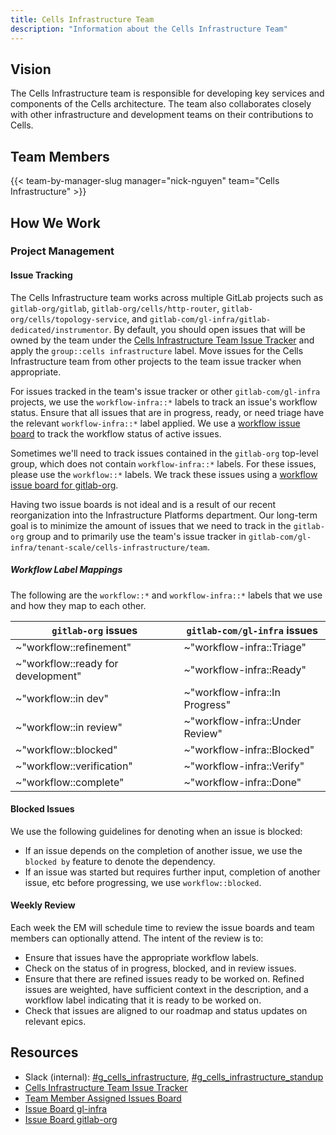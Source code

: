 ```yaml
---
title: Cells Infrastructure Team
description: "Information about the Cells Infrastructure Team"
---
```


## Vision

The Cells Infrastructure team is responsible for developing key services and components of the Cells architecture. The team also collaborates closely with other infrastructure and development teams on their contributions to Cells.

## Team Members

{{< team-by-manager-slug manager="nick-nguyen" team="Cells Infrastructure" >}}

## How We Work

### Project Management

#### Issue Tracking

The Cells Infrastructure team works across multiple GitLab projects such as `gitlab-org/gitlab`, `gitlab-org/cells/http-router`, `gitlab-org/cells/topology-service`, and `gitlab-com/gl-infra/gitlab-dedicated/instrumentor`. By default, you should open issues that will be owned by the team under the [Cells Infrastructure Team Issue Tracker](https://gitlab.com/gitlab-com/gl-infra/tenant-scale/cells-infrastructure/team/-/issues) and apply the `group::cells infrastructure` label. Move issues for the Cells Infrastructure team from other projects to the team issue tracker when appropriate.

For issues tracked in the team's issue tracker or other `gitlab-com/gl-infra` projects, we use the `workflow-infra::*` labels to track an issue's workflow status. Ensure that all issues that are in progress, ready, or need triage have the relevant `workflow-infra::*` label applied. We use a [workflow issue board](https://gitlab.com/groups/gitlab-com/gl-infra/-/boards/9026689) to track the workflow status of active issues.

Sometimes we'll need to track issues contained in the `gitlab-org` top-level group, which does not contain `workflow-infra::*` labels. For these issues, please use the `workflow::*` labels. We track these issues using a [workflow issue board for gitlab-org](https://gitlab.com/groups/gitlab-org/-/boards/7739216).

Having two issue boards is not ideal and is a result of our recent reorganization into the Infrastructure Platforms department. Our long-term goal is to minimize the amount of issues that we need to track in the `gitlab-org` group and to primarily use the team's issue tracker in `gitlab-com/gl-infra/tenant-scale/cells-infrastructure/team`. 

##### Workflow Label Mappings

The following are the `workflow::*` and `workflow-infra::*` labels that we use and how they map to each other.

| `gitlab-org` issues | `gitlab-com/gl-infra` issues | 
| ---------- | ------------------  |
| ~"workflow::refinement" | ~"workflow-infra::Triage" |
| ~"workflow::ready for development" | ~"workflow-infra::Ready" |
| ~"workflow::in dev" | ~"workflow-infra::In Progress" |
| ~"workflow::in review" | ~"workflow-infra::Under Review" |
| ~"workflow::blocked" | ~"workflow-infra::Blocked" |
| ~"workflow::verification" | ~"workflow-infra::Verify" |
| ~"workflow::complete" | ~"workflow-infra::Done" |

#### Blocked Issues

We use the following guidelines for denoting when an issue is blocked:

- If an issue depends on the completion of another issue, we use the `blocked by` feature to denote the dependency. 
- If an issue was started but requires further input, completion of another issue, etc before progressing, we use `workflow::blocked`.

#### Weekly Review

Each week the EM will schedule time to review the issue boards and team members can optionally attend. The intent of the review is to:

- Ensure that issues have the appropriate workflow labels.
- Check on the status of in progress, blocked, and in review issues.
- Ensure that there are refined issues ready to be worked on. Refined issues are weighted, have sufficient context in the description, and a workflow label indicating that it is ready to be worked on.
- Check that issues are aligned to our roadmap and status updates on relevant epics.

## Resources

- Slack (internal): [#g_cells_infrastructure](https://gitlab.enterprise.slack.com/archives/C07URAK4J59), [#g_cells_infrastructure_standup](https://gitlab.enterprise.slack.com/archives/C07UWPM2Y0P)
- [Cells Infrastructure Team Issue Tracker](https://gitlab.com/gitlab-com/gl-infra/tenant-scale/cells-infrastructure/team/-/issues)
- [Team Member Assigned Issues Board](https://gitlab.com/groups/gitlab-com/-/boards/8981056)
- [Issue Board gl-infra](https://gitlab.com/groups/gitlab-com/gl-infra/-/boards/9026689)
- [Issue Board gitlab-org](https://gitlab.com/groups/gitlab-org/-/boards/7739216)
